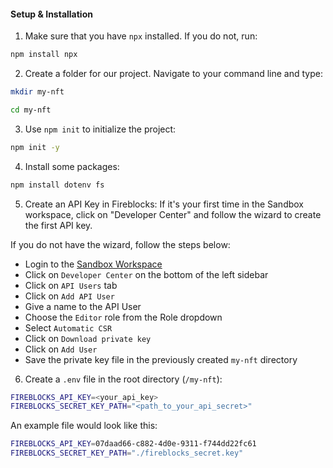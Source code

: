 #### Setup & Installation

1. Make sure that you have `npx` installed. If you do not, run:
```bash
npm install npx
```

2. Create a folder for our project. Navigate to your command line and type:

```bash
mkdir my-nft
```

```bash
cd my-nft
```

3. Use `npm init` to initialize the project:
```bash
npm init -y
```

4. Install some packages:
```bash
npm install dotenv fs
``` 

5. Create an API Key in Fireblocks:
If it's your first time in the Sandbox workspace, click on "Developer Center" and follow the wizard to create the first API key. 

If you do not have the wizard, follow the steps below:
  - Login to the [Sandbox Workspace](https://sandbox.fireblocks.io)
  - Click on `Developer Center` on the bottom of the left sidebar
  - Click on `API Users` tab
  - Click on `Add API User`
  - Give a name to the API User
  - Choose the `Editor` role from the Role dropdown
  - Select `Automatic CSR`
  - Click on `Download private key`
  - Click on `Add User`
  - Save the private key file in the previously created `my-nft` directory

6. Create a `.env` file in the root directory (`/my-nft`):
```bash
FIREBLOCKS_API_KEY=<your_api_key>
FIREBLOCKS_SECRET_KEY_PATH="<path_to_your_api_secret>"
```

An example file would look like this:
```bash
FIREBLOCKS_API_KEY=07daad66-c882-4d0e-9311-f744dd22fc61
FIREBLOCKS_SECRET_KEY_PATH="./fireblocks_secret.key"
```